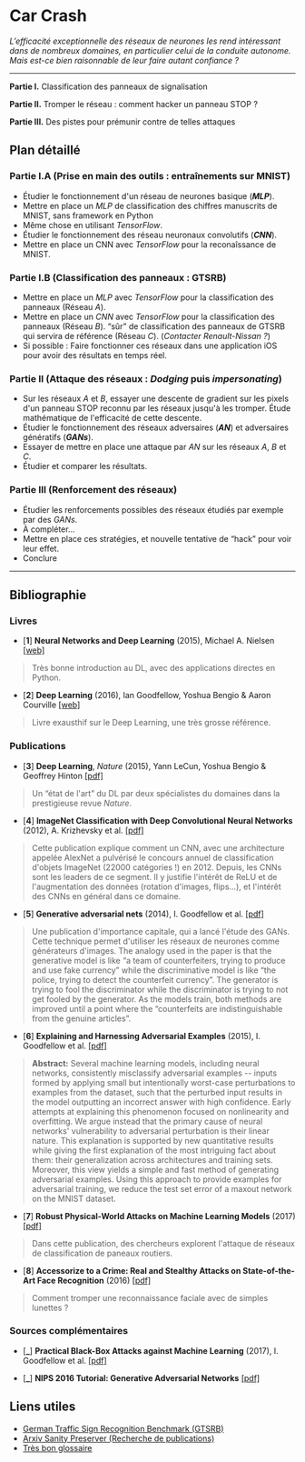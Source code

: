 # Car Crash

*L’efficacité exceptionnelle des réseaux de neurones les rend intéressant dans de nombreux domaines, en particulier celui de la conduite autonome. Mais est-ce bien raisonnable de leur faire autant confiance ?*

---

**Partie I.** Classification des panneaux de signalisation

**Partie II.** Tromper le réseau : comment hacker un panneau STOP ?

**Partie III.** Des pistes pour prémunir contre de telles attaques


## Plan détaillé

### Partie I.A (Prise en main des outils : entraînements sur MNIST)

- Étudier le fonctionnement d'un réseau de neurones basique (***MLP***).
- Mettre en place un *MLP* de classification des chiffres manuscrits de MNIST, sans framework en Python
- Même chose en utilisant *TensorFlow*.
- Étudier le fonctionnement des réseau neuronaux convolutifs (***CNN***).
- Mettre en place un CNN avec *TensorFlow* pour la reconaîssance de MNIST.

### Partie I.B (Classification des panneaux : GTSRB)

- Mettre en place un *MLP* avec *TensorFlow* pour la classification des panneaux (Réseau *A*).
- Mettre en place un *CNN* avec *TensorFlow* pour la classification des panneaux (Réseau *B*).
“sûr” de classification des panneaux de GTSRB qui servira de référence (Réseau *C*). (*Contacter Renault-Nissan ?*)
- Si possible : Faire fonctionner ces réseaux dans une application iOS pour avoir des résultats en temps réel.

### Partie II (Attaque des réseaux : *Dodging* puis *impersonating*)

- Sur les réseaux *A* et *B*, essayer une descente de gradient sur les pixels d'un panneau STOP reconnu par les réseaux jusqu'à les tromper. Étude mathématique de l'efficacité de cette descente.
- Étudier le fonctionnement des réseaux adversaires (***AN***) et adversaires génératifs (***GANs***).
- Essayer de mettre en place une attaque par *AN* sur les réseaux *A*, *B* et *C*.
- Étudier et comparer les résultats.

### Partie III (Renforcement des réseaux)
- Étudier les renforcements possibles des réseaux étudiés par exemple par des *GANs*.
- À compléter...
- Mettre en place ces stratégies, et nouvelle tentative de “hack” pour voir leur effet.
- Conclure

---

## Bibliographie

### Livres

- [**1**] **Neural Networks and Deep Learning** (2015), Michael A. Nielsen [[web]](http://neuralnetworksanddeeplearning.com)

> Très bonne introduction au DL, avec des applications directes en Python.

- [**2**] **Deep Learning** (2016), Ian Goodfellow, Yoshua Bengio & Aaron Courville [[web]](http://deeplearningbook.org)

> Livre exausthif sur le Deep Learning, une très grosse référence.

### Publications

- [**3**] **Deep Learning**, *Nature* (2015), Yann LeCun, Yoshua Bengio & Geoffrey Hinton [[pdf]](http://pages.cs.wisc.edu/~dyer/cs540/handouts/deep-learning-nature2015.pdf)

> Un “état de l'art” du DL par deux spécialistes du domaines dans la prestigieuse revue *Nature*.

- [**4**] **ImageNet Classification with Deep Convolutional Neural Networks** (2012), A. Krizhevsky et al. [[pdf]](http://papers.nips.cc/paper/4824-imagenet-classification-with-deep-convolutional-neural-networks.pdf)

> Cette publication explique comment un CNN, avec une architecture appelée AlexNet a pulvérisé le concours annuel de classification d'objets ImageNet (22000 catégories !) en 2012. Depuis, les CNNs sont les leaders de ce segment.
> Il y justifie l'intérêt de ReLU et de l'augmentation des données (rotation d'images, flips...), et l'intérêt des CNNs en général dans ce domaine.

- [**5**] **Generative adversarial nets** (2014), I. Goodfellow et al. [[pdf]](http://papers.nips.cc/paper/5423-generative-adversarial-nets.pdf)

> Une publication d'importance capitale, qui a lancé l'étude des GANs. Cette technique permet d'utiliser les réseaux de neurones comme générateurs d'images.
> The analogy used in the paper is that the generative model is like “a team of counterfeiters, trying to produce and use fake currency” while the discriminative model is like “the police, trying to detect the counterfeit currency”. The generator is trying to fool the discriminator while the discriminator is trying to not get fooled by the generator. As the models train, both methods are improved until a point where the “counterfeits are indistinguishable from the genuine articles”.

- [**6**] **Explaining and Harnessing Adversarial Examples** (2015), I. Goodfellow et al. [[pdf]](https://arxiv.org/pdf/1412.6572.pdf)

> **Abstract:** Several machine learning models, including neural networks, consistently misclassify adversarial examples -- inputs formed by applying small but intentionally worst-case perturbations to examples from the dataset, such that the perturbed input results in the model outputting an incorrect answer with high confidence. Early attempts at explaining this phenomenon focused on nonlinearity and overfitting. We argue instead that the primary cause of neural networks' vulnerability to adversarial perturbation is their linear nature. This explanation is supported by new quantitative results while giving the first explanation of the most intriguing fact about them: their generalization across architectures and training sets. Moreover, this view yields a simple and fast method of generating adversarial examples. Using this approach to provide examples for adversarial training, we reduce the test set error of a maxout network on the MNIST dataset.

- [**7**] **Robust Physical-World Attacks on Machine Learning Models** (2017) [[pdf]](https://arxiv.org/pdf/1707.08945.pdf)

> Dans cette publication, des chercheurs explorent l'attaque de réseaux de classification de paneaux routiers.

- [**8**] **Accessorize to a Crime: Real and Stealthy Attacks on State-of-the-Art Face Recognition** (2016) [[pdf]](https://www.cs.cmu.edu/~sbhagava/papers/face-rec-ccs16.pdf)

> Comment tromper une reconnaissance faciale avec de simples lunettes ?

### Sources complémentaires

- [**_**] **Practical Black-Box Attacks against Machine Learning** (2017), I. Goodfellow et al.  [[pdf]](https://arxiv.org/pdf/1602.02697v4.pdf)

- [**_**] **NIPS 2016 Tutorial: Generative Adversarial Networks** [[pdf]](https://arxiv.org/pdf/1701.00160v4.pdf)


## Liens utiles

- [German Traffic Sign Recognition Benchmark (GTSRB)](http://benchmark.ini.rub.de/?section=gtsrb)
- [Arxiv Sanity Preserver (Recherche de publications)](http://www.arxiv-sanity.com)
- [Très bon glossaire](http://www.wildml.com/deep-learning-glossary/)

